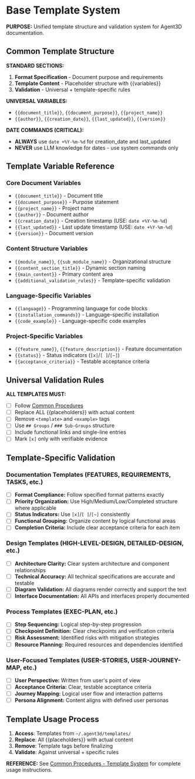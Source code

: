 # Base Template System

**PURPOSE:** Unified template structure and validation system for Agent3D documentation.

## Common Template Structure

**STANDARD SECTIONS:**
1. **Format Specification** - Document purpose and requirements
2. **Template Content** - Placeholder structure with {{variables}}
3. **Validation** - Universal + template-specific rules

**UNIVERSAL VARIABLES:**
- `{{document_title}}`, `{{document_purpose}}`, `{{project_name}}`
- `{{author}}`, `{{creation_date}}`, `{{last_updated}}`, `{{version}}`

**DATE COMMANDS (CRITICAL):**
- **ALWAYS** use `date +%Y-%m-%d` for creation_date and last_updated
- **NEVER** use LLM knowledge for dates - use system commands only

## Template Variable Reference

### Core Document Variables
- `{{document_title}}` - Document title
- `{{document_purpose}}` - Purpose statement
- `{{project_name}}` - Project name
- `{{author}}` - Document author
- `{{creation_date}}` - Creation timestamp (USE: `date +%Y-%m-%d`)
- `{{last_updated}}` - Last update timestamp (USE: `date +%Y-%m-%d`)
- `{{version}}` - Document version

### Content Structure Variables
- `{{module_name}}`, `{{sub_module_name}}` - Organizational structure
- `{{content_section_title}}` - Dynamic section naming
- `{{main_content}}` - Primary content area
- `{{additional_validation_rules}}` - Template-specific validation

### Language-Specific Variables
- `{{language}}` - Programming language for code blocks
- `{{installation_commands}}` - Language-specific installation
- `{{code_example}}` - Language-specific code examples

### Project-Specific Variables
- `{{feature_name}}`, `{{feature_description}}` - Feature documentation
- `{{status}}` - Status indicators (`[x]`/`[ ]`/`[~]`)
- `{{acceptance_criteria}}` - Testable acceptance criteria

## Universal Validation Rules

**ALL TEMPLATES MUST:**
- [ ] Follow [Common Procedures](../docs/COMMON-PROCEDURES.md#common-validation-checklist)
- [ ] Replace ALL {{placeholders}} with actual content
- [ ] Remove `<template>` and `<example>` tags
- [ ] Use `## Groups` / `### Sub-Groups` structure
- [ ] Include functional links and single-line entries
- [ ] Mark `[x]` only with verifiable evidence

## Template-Specific Validation

### Documentation Templates (FEATURES, REQUIREMENTS, TASKS, etc.)
- [ ] **Format Compliance:** Follow specified format patterns exactly
- [ ] **Priority Organization:** Use High/Medium/Low/Completed structure where applicable
- [ ] **Status Indicators:** Use `[x]`/`[ ]`/`[~]` consistently
- [ ] **Functional Grouping:** Organize content by logical functional areas
- [ ] **Completion Criteria:** Include clear acceptance criteria for each item

### Design Templates (HIGH-LEVEL-DESIGN, DETAILED-DESIGN, etc.)
- [ ] **Architecture Clarity:** Clear system architecture and component relationships
- [ ] **Technical Accuracy:** All technical specifications are accurate and testable
- [ ] **Diagram Validation:** All diagrams render correctly and support the text
- [ ] **Interface Documentation:** All APIs and interfaces properly documented

### Process Templates (EXEC-PLAN, etc.)
- [ ] **Step Sequencing:** Logical step-by-step progression
- [ ] **Checkpoint Definition:** Clear checkpoints and verification criteria
- [ ] **Risk Assessment:** Identified risks with mitigation strategies
- [ ] **Resource Planning:** Required resources and dependencies identified

### User-Focused Templates (USER-STORIES, USER-JOURNEY-MAP, etc.)
- [ ] **User Perspective:** Written from user's point of view
- [ ] **Acceptance Criteria:** Clear, testable acceptance criteria
- [ ] **Journey Mapping:** Logical user flow and interaction patterns
- [ ] **Persona Alignment:** Content aligns with defined user personas

## Template Usage Process

1. **Access**: Templates from `~/.agent3d/templates/`
2. **Replace**: All {{placeholders}} with actual content
3. **Remove**: Template tags before finalizing
4. **Validate**: Against universal + specific rules

**REFERENCE:** See [Common Procedures - Template System](../docs/COMMON-PROCEDURES.md#template-system) for complete usage instructions.
